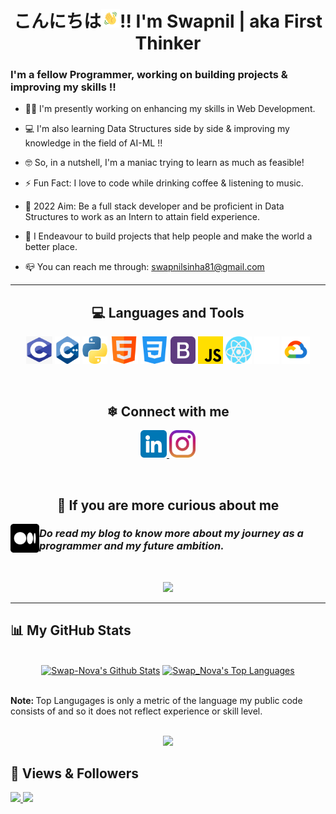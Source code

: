 <h1 align="center">こんにちは<img src="Images/wave.gif" width="30px" height="auto">!! I'm Swapnil | aka First Thinker  </h1>

### I'm a fellow Programmer, working on building projects & improving my skills !!
- 👨‍💻 I'm presently working on enhancing my skills in Web Development.
- 💻 I'm also learning Data Structures side by side & improving my knowledge in the field of AI-ML !!

- 🤓 So, in a nutshell, I'm a maniac trying to learn as much as feasible!
- ⚡ Fun Fact: I love to code while drinking coffee & listening to music. 

- 🥅 2022 Aim: Be a full stack developer and be proficient in Data Structures to work as an Intern to attain field experience.
- 🌠 I Endeavour to build projects that help people and make the world a better place.  
- 📪 You can reach me through: swapnilsinha81@gmail.com

<hr>
<h2 align="center"> 💻 Languages and Tools </h2>
<p align="center">
<img alt="c programming" width="42" height="44" src="Images/C.png">
<img alt="c++" width="40" height="44" src="Images/C++.png ">
<img alt="python" width="40" height="44" src="Images/python.png">
<img alt="html" width="45" height="44" src="Images/html.png">
<img alt="css" width="45" height="44" src="Images/css-3.png">
<img alt="bootstrap" width="40" height="44" src="Images/bootstrap.png">
<img alt="javascript" width="40" height="44" src="Images/js.png">
<img alt="React JS" width="42" height="44" src="Images/react.png"> 
<img alt="GitHub" width="40" height="44" src="Images/Github Icon.png">
<img alt="Google Cloud" width="45" height="44" src="Images/Google Cloud.png">
</p>

<br>

<h2 align="center"> ❄ Connect with me </h2>
<p align="center">
<a href="https://www.linkedin.com/in/swapnil-sinha-07392b1b7/" target="_blank" rel="noopener noreferrer" > 
<img width="42" height="44" src="Images/Linkedin Icon.png"> </a>
<a href="https://www.instagram.com/swapnil_nova/" target="_blank" rel="noopener noreferrer"> 
<img width="42" height="44" src="Images/Instagram Icon.png"> </a>
</p>


<br>

<h2 align="center"> 🚀 If you are more curious about me  </h2>
<p align="center">
<a href="https://medium.com/@swapnilsinha81" target="_blank" rel="noopener noreferrer">
<img src="Images/Medium Icon.png" align="left" width="46"> </a>
<h3> <i>Do read my blog to know more about my journey as a programmer and my future ambition.</h3></i>
</p>

<br>
<!-- GitHub Streak -->
<p align="center">
<a href="http://github-readme-streak-stats.herokuapp.com/?user=swap-nova&theme=dark-smokye&date_format=M%20j%5B%2C%20Y%5D">
<img src="http://github-readme-streak-stats.herokuapp.com/?user=swap-nova&theme=dark-smoky&date_format=M%20j%5B%2C%20Y%5D"></a>
</p>

<hr>

## 📊 My GitHub Stats

<p align="center">
  <br>
<!--   GitHub Stats -->
    <a href="https://github.com/Swap-Nova/github-readme-stats"><img alt="Swap-Nova's Github Stats" src="https://github-readme-stats.vercel.app/api?username=Swap-Nova&show_icons=true&count_private=true&theme=react&hide_border=true&bg_color=0D1117" /></a>
<!--   Top Langugages  -->
  <a href="https://github.com/Swap-Nova/github-readme-stats"><img alt="Swap_Nova's Top Languages" src="https://github-readme-stats.vercel.app/api/top-langs/?username=Swap-Nova&langs_count=12&count_private=true&layout=compact&theme=react&hide_border=true&bg_color=0D1117" /></a>
  <br>
  </p>
<br>
<strong> Note: </strong> Top Langugages is only a metric of the language my public code consists of and so it does not reflect experience or skill level.

<br>
<br>

<!-- GitHub Activity Graph -->
<p align="center">
<a href="https://activity-graph.herokuapp.com/graph?username=Swap-Nova&theme=react-dark">
<img src="https://activity-graph.herokuapp.com/graph?username=Swap-Nova&theme=react-dark"> </a>

</p>

## 🤍 Views & Followers
<a href="https://komarev.com/ghpvc/?username=Swap-Nova&label=PROFILE+VIEWS&style=flat-square&color=red">
<img src="https://komarev.com/ghpvc/?username=Swap-Nova&label=PROFILE+VIEWS&style=flat-square&color=red"> </a>
<a href="https://img.shields.io/github/followers/Swap-Nova?label=followers&style=social">
<img src="https://img.shields.io/github/followers/Swap-Nova?label=followers&style=social"> </a>
